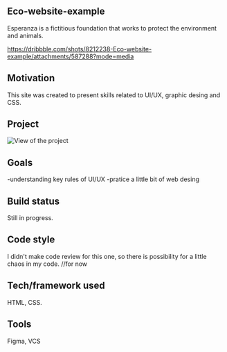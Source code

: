 ## Eco-website-example
Esperanza is a fictitious foundation that works to protect the environment and animals.

https://dribbble.com/shots/8212238-Eco-website-example/attachments/587288?mode=media

## Motivation

This site was created to present skills related to UI/UX, graphic desing and CSS.

## Project

![View of the project](https://cdn.dribbble.com/users/4405738/screenshots/8212238/media/1843e986f4b7d9e8ec9b7efa7b288605.png)

## Goals

-understanding key rules of UI/UX
-pratice a little bit of web desing

## Build status
Still in progress.

## Code style
I didn't make code review for this one, so there is possibility for a little chaos in my code. //for now

## Tech/framework used
HTML, CSS.

## Tools
Figma, VCS
